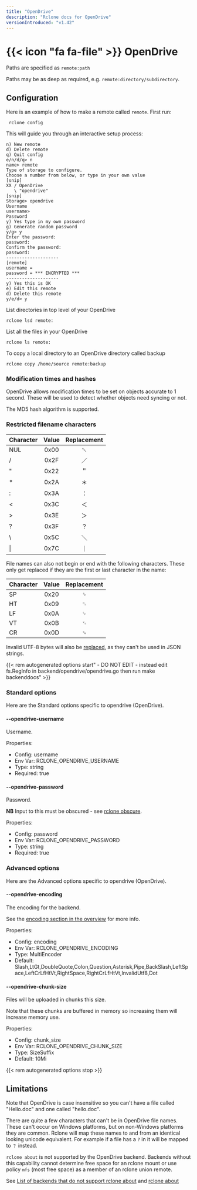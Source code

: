 ```yaml
---
title: "OpenDrive"
description: "Rclone docs for OpenDrive"
versionIntroduced: "v1.42"
---
```


# {{< icon "fa fa-file" >}} OpenDrive

Paths are specified as `remote:path`

Paths may be as deep as required, e.g. `remote:directory/subdirectory`.

## Configuration

Here is an example of how to make a remote called `remote`.  First run:

     rclone config

This will guide you through an interactive setup process:

```
n) New remote
d) Delete remote
q) Quit config
e/n/d/q> n
name> remote
Type of storage to configure.
Choose a number from below, or type in your own value
[snip]
XX / OpenDrive
   \ "opendrive"
[snip]
Storage> opendrive
Username
username>
Password
y) Yes type in my own password
g) Generate random password
y/g> y
Enter the password:
password:
Confirm the password:
password:
--------------------
[remote]
username =
password = *** ENCRYPTED ***
--------------------
y) Yes this is OK
e) Edit this remote
d) Delete this remote
y/e/d> y
```

List directories in top level of your OpenDrive

    rclone lsd remote:

List all the files in your OpenDrive

    rclone ls remote:

To copy a local directory to an OpenDrive directory called backup

    rclone copy /home/source remote:backup

### Modification times and hashes

OpenDrive allows modification times to be set on objects accurate to 1
second. These will be used to detect whether objects need syncing or
not.

The MD5 hash algorithm is supported.

### Restricted filename characters

| Character | Value | Replacement |
| --------- |:-----:|:-----------:|
| NUL       | 0x00  | ␀           |
| /         | 0x2F  | ／          |
| "         | 0x22  | ＂          |
| *         | 0x2A  | ＊          |
| :         | 0x3A  | ：          |
| <         | 0x3C  | ＜          |
| >         | 0x3E  | ＞          |
| ?         | 0x3F  | ？          |
| \         | 0x5C  | ＼          |
| \|        | 0x7C  | ｜          |

File names can also not begin or end with the following characters.
These only get replaced if they are the first or last character in the name:

| Character | Value | Replacement |
| --------- |:-----:|:-----------:|
| SP        | 0x20  | ␠           |
| HT        | 0x09  | ␉           |
| LF        | 0x0A  | ␊           |
| VT        | 0x0B  | ␋           |
| CR        | 0x0D  | ␍           |


Invalid UTF-8 bytes will also be [replaced](/overview/#invalid-utf8),
as they can't be used in JSON strings.

{{< rem autogenerated options start" - DO NOT EDIT - instead edit fs.RegInfo in backend/opendrive/opendrive.go then run make backenddocs" >}}
### Standard options

Here are the Standard options specific to opendrive (OpenDrive).

#### --opendrive-username

Username.

Properties:

- Config:      username
- Env Var:     RCLONE_OPENDRIVE_USERNAME
- Type:        string
- Required:    true

#### --opendrive-password

Password.

**NB** Input to this must be obscured - see [rclone obscure](/commands/rclone_obscure/).

Properties:

- Config:      password
- Env Var:     RCLONE_OPENDRIVE_PASSWORD
- Type:        string
- Required:    true

### Advanced options

Here are the Advanced options specific to opendrive (OpenDrive).

#### --opendrive-encoding

The encoding for the backend.

See the [encoding section in the overview](/overview/#encoding) for more info.

Properties:

- Config:      encoding
- Env Var:     RCLONE_OPENDRIVE_ENCODING
- Type:        MultiEncoder
- Default:     Slash,LtGt,DoubleQuote,Colon,Question,Asterisk,Pipe,BackSlash,LeftSpace,LeftCrLfHtVt,RightSpace,RightCrLfHtVt,InvalidUtf8,Dot

#### --opendrive-chunk-size

Files will be uploaded in chunks this size.

Note that these chunks are buffered in memory so increasing them will
increase memory use.

Properties:

- Config:      chunk_size
- Env Var:     RCLONE_OPENDRIVE_CHUNK_SIZE
- Type:        SizeSuffix
- Default:     10Mi

{{< rem autogenerated options stop >}}

## Limitations

Note that OpenDrive is case insensitive so you can't have a
file called "Hello.doc" and one called "hello.doc".

There are quite a few characters that can't be in OpenDrive file
names.  These can't occur on Windows platforms, but on non-Windows
platforms they are common.  Rclone will map these names to and from an
identical looking unicode equivalent.  For example if a file has a `?`
in it will be mapped to `？` instead.

`rclone about` is not supported by the OpenDrive backend. Backends without
this capability cannot determine free space for an rclone mount or
use policy `mfs` (most free space) as a member of an rclone union
remote.

See [List of backends that do not support rclone about](https://rclone.org/overview/#optional-features) and [rclone about](https://rclone.org/commands/rclone_about/)


